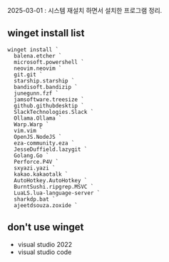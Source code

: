 2025-03-01 : 시스템 재설치 하면서 설치한 프로그램 정리.

## winget install list

```
winget install `
  balena.etcher `
  microsoft.powershell `
  neovim.neovim `
  git.git `
  starship.starship `
  bandisoft.bandizip `
  junegunn.fzf `
  jamsoftware.treesize `
  github.githubdesktip `
  SlackTechnologies.Slack `
  Ollama.Ollama `
  Warp.Warp `
  vim.vim ` 
  OpenJS.NodeJS `
  eza-community.eza `
  JesseDuffield.lazygit `
  Golang.Go `
  Perforce.P4V `
  sxyazi.yazi `
  kakao.kakaotalk `
  AutoHotkey.AutoHotkey `
  BurntSushi.ripgrep.MSVC `
  LuaLS.lua-language-server `
  sharkdp.bat `
  ajeetdsouza.zoxide `
```

## don't use winget

* visual studio 2022
* visual studio code
